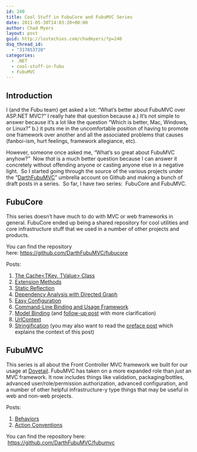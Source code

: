 ```yaml
---
id: 240
title: Cool Stuff in FubuCore and FubuMVC Series
date: 2011-05-30T14:03:20+00:00
author: Chad Myers
layout: post
guid: http://lostechies.com/chadmyers/?p=240
dsq_thread_id:
  - "317853728"
categories:
  - .NET
  - cool-stuff-in-fubu
  - FubuMVC
---
```

## Introduction

I (and the Fubu team) get asked a lot: &#8220;What&#8217;s better about FubuMVC over ASP.NET MVC?&#8221; I really hate that question because a.) It&#8217;s not simple to answer because it&#8217;s a lot like the question &#8220;Which is better, Mac, Windows, or Linux?&#8221; b.) it puts me in the uncomfortable position of having to promote one framework over another and all the associated problems that causes (fanboi-ism, hurt feelings, framework allegiance, etc).

However, someone once asked me, &#8220;What&#8217;s so great about FubuMVC anyhow?&#8221;  Now _that_ is a much better question because I can answer it concretely without offending anyone or casting anyone else in a negative light.  So I started going through the source of the various projects under the &#8220;[DarthFubuMVC](https://github.com/darthfubumvc)&#8221; umbrella account on Github and making a bunch of draft posts in a series.  So far, I have two series:  FubuCore and FubuMVC.

## FubuCore

This series doesn&#8217;t have much to do with MVC or web frameworks in general. FubuCore ended up being a shared repository for cool utilities and core infrastructure stuff that we used in a number of other projects and products.

You can find the repository here: <https://github.com/DarthFubuMVC/fubucore>

Posts:

  1. [The Cache<TKey, TValue> Class](http://lostechies.com/chadmyers/2011/05/30/cool-stuff-in-fubucore-no-1-cache)
  2. [Extension Methods](http://lostechies.com/chadmyers/2011/05/31/cool-stuff-in-fubucore-no-2-extension-methods/)
  3. [Static Reflection](http://lostechies.com/chadmyers/2011/06/01/cool-stuff-in-fubucore-no-3-static-reflection/)
  4. [Dependency Analysis with Directed Graph](http://lostechies.com/chadmyers/2011/06/02/cool-stuff-in-fubucore-no-4-dependency-analysis-with-directed-graph/)
  5. [Easy Configuration](http://lostechies.com/chadmyers/2011/06/03/cool-stuff-in-fubucore-no-5-easy-configuration/)
  6. [Command-Line Binding and Usage Framework](http://lostechies.com/chadmyers/2011/06/06/cool-stuff-in-fubucore-no-6-command-line/)
  7. [Model Binding](http://lostechies.com/chadmyers/2011/06/08/cool-stuff-in-fubucore-no-7-model-binding/) (and [follow-up post](http://lostechies.com/chadmyers/2011/06/10/a-quick-follow-up-on-model-binding-in-fubucore/) with more clarification)
  8. [UrlContext](http://lostechies.com/chadmyers/2011/06/09/cool-stuff-in-fubucore-no-8-urlcontext/)
  9. [Stringification](http://lostechies.com/chadmyers/2011/06/10/cool-stuff-in-fubucore-no-9-stringification/) (you may also want to read the [preface post](http://lostechies.com/chadmyers/2011/06/10/convention-over-lots-of-code/) which explains the context of this post)

## FubuMVC

This series is all about the Front Controller MVC framework we built for our usage at [Dovetail](http://www.dovetailsoftware.com/). FubuMVC has taken on a more expanded role than _just_ an MVC framework. It now includes things like validation, packaging/bottles, advanced user/role/permission authorization, advanced configuration, and a number of other helpful infrastructure-y type things that may be useful in web and non-web projects.

Posts:

  1. [Behaviors](http://lostechies.com/chadmyers/2011/06/23/cool-stuff-in-fubumvc-no-1-behaviors/)
  2. [Action Conventions](http://lostechies.com/chadmyers/2011/10/07/cool-stuff-in-fubumvc-no-2-action-conventions/ "Action Conventions")

You can find the repository here:  <https://github.com/DarthFubuMVC/fubumvc>